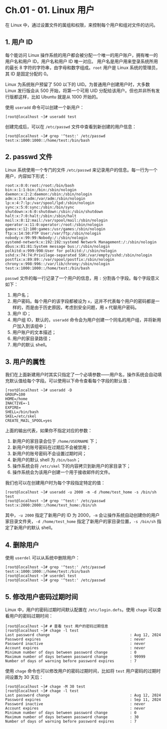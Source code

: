 # Ch.01 - 01. Linux 用户

在 Linux 中，通过设置文件的属组和权限，来控制每个用户和组对文件的访问。

## 1. 用户 ID

每个能访问 Linux 操作系统的用户都会被分配一个唯一的用户账户，拥有唯一的用户名和用户 ID，用户名和用户 ID 唯一对应。
用户名是用户用来登录系统所用的最长 8 字符的字符串，由字母和数字组成。`root` 用户是 Linux 系统的管理员，其 ID 是固定分配的 0。

Linux 为系统账户预留了 500 以下的 UID。为普通用户创建用户时，大多数 Linux 发行版会从 500 开始，将第一个可用 UID 分配给该用户。但也并非所有发行版都这样，比如 Ubuntu 就是从 1000 开始的。

使用 `useradd` 命令可以创建一个新用户：

```
[root@localhost ~]# useradd test
```

创建完成后，可以在 `/etc/passwd` 文件中查看到新创建的用户信息：

```
[root@localhost ~]# grep '^test:' /etc/passwd
test:x:1000:1000::/home/test:/bin/bash
```

## 2. passwd 文件

Linux 系统使用一个专门的文件 `/etc/passwd` 来记录用户的信息。每一行为一个用户，内容如下形式：

```text title="/etc/passwd"
root:x:0:0:root:/root:/bin/bash
bin:x:1:1:bin:/bin:/sbin/nologin
daemon:x:2:2:daemon:/sbin:/sbin/nologin
adm:x:3:4:adm:/var/adm:/sbin/nologin
lp:x:4:7:lp:/var/spool/lpd:/sbin/nologin
sync:x:5:0:sync:/sbin:/bin/sync
shutdown:x:6:0:shutdown:/sbin:/sbin/shutdown
halt:x:7:0:halt:/sbin:/sbin/halt
mail:x:8:12:mail:/var/spool/mail:/sbin/nologin
operator:x:11:0:operator:/root:/sbin/nologin
games:x:12:100:games:/usr/games:/sbin/nologin
ftp:x:14:50:FTP User:/var/ftp:/sbin/nologin
nobody:x:99:99:Nobody:/:/sbin/nologin
systemd-network:x:192:192:systemd Network Management:/:/sbin/nologin
dbus:x:81:81:System message bus:/:/sbin/nologin
polkitd:x:999:998:User for polkitd:/:/sbin/nologin
sshd:x:74:74:Privilege-separated SSH:/var/empty/sshd:/sbin/nologin
postfix:x:89:89::/var/spool/postfix:/sbin/nologin
chrony:x:998:996::/var/lib/chrony:/sbin/nologin
test:x:1000:1000::/home/test:/bin/bash
```

`passwd` 文件的每一行记录了一个用户的信息，用 `:` 分割各个字段。每个字段意义如下：

1. 用户名；
2. 用户密码。每个用户的该字段都被设为 `x`，这并不代表每个用户的密码都是一样的，而是由于历史原因，考虑到安全问题，用 `x` 代替用户密码。
3. 用户 ID；
4. 用户组 ID，默认的，`useradd` 命令会为用户创建一个同名的用户组，并将新用户加入到该组中；
5. 用户账户的文本描述；
6. 用户的家目录路径；
7. 用户的默认 shell。

## 3. 用户的属性

我们在上面新建用户时其实只指定了一个必填参数——用户名，操作系统会自动填充默认值给每个字段。可以使用以下命令查看每个字段的默认值：

```
[root@localhost ~]# useradd -D
GROUP=100
HOME=/home
INACTIVE=-1
EXPIRE=
SHELL=/bin/bash
SKEL=/etc/skel
CREATE_MAIL_SPOOL=yes
```

上面的输出代表，如果你不指定对应的参数：

1. 新用户的家目录会位于 `/home/USERNAME` 下；
2. 新用户的账号密码在过期后不会被禁用；
3. 新用户的账号密码不会设置过期时间；
4. 新用户的默认 shell 为 `/bin/bash`；
5. 操作系统会将 `/etc/skel` 下的内容拷贝到新用户的家目录下；
6. 操作系统会为该用户创建一个用于接收邮件的文件。

我们也可以在创建用户时为每个字段指定特定的值：

```
[root@localhost ~]# useradd -u 2000 -m -d /home/test_home -s /bin/sh test
[root@localhost ~]# grep '^test:' /etc/passwd
test:x:2000:2000::/home/test_home:/bin/sh
```

其中，`-u 2000` 指定了新用户的 ID 为 2000，`-m` 会让操作系统自动创建你的用户家目录文件夹，`-d /home/test_home` 指定了新用户的家目录位置，`-s /bin/sh` 指定了新用户的默认 shell。

## 4. 删除用户

使用 `userdel` 可以从系统中删除用户：

```
[root@localhost ~]# grep '^test:' /etc/passwd
test:x:1000:1000::/home/test:/bin/bash
[root@localhost ~]# userdel test
[root@localhost ~]# grep '^test:' /etc/passwd
```

## 5. 修改用户密码过期时间

Linux 中，用户的密码过期时间默认配置在 `/etc/login.defs`。使用 `chage` 可以查看用户的密码过期时间：

```
[root@localhost ~]# # 查看 test 用户的密码过期信息
[root@localhost ~]# chage -l test
Last password change                                    : Aug 12, 2024
Password expires                                        : never
Password inactive                                       : never
Account expires                                         : never
Minimum number of days between password change          : 0
Maximum number of days between password change          : 99999
Number of days of warning before password expires       : 7
```

使用 `chage` 命令也可以修改用户的密码过期时间，比如将 `test` 用户密码的过期时间设置为 30 天后：

```
[root@localhost ~]# chage -M 30 test
[root@localhost ~]# chage -l test
Last password change                                    : Aug 12, 2024
Password expires                                        : Sep 11, 2024
Password inactive                                       : never
Account expires                                         : never
Minimum number of days between password change          : 0
Maximum number of days between password change          : 30
Number of days of warning before password expires       : 7
```

